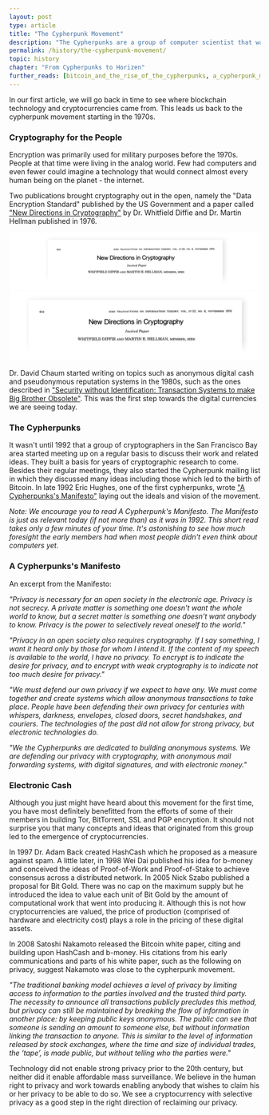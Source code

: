 ```yaml
---
layout: post
type: article
title: "The Cypherpunk Movement"
description: "The Cypherpunks are a group of computer scientist that want to provide strong encryption to the general public."
permalink: /history/the-cypherpunk-movement/
topic: history
chapter: "From Cypherpunks to Horizen"
further_reads: [bitcoin_and_the_rise_of_the_cypherpunks, a_cypherpunk_manifesto]
---
```


In our first article, we will go back in time to see where blockchain technology and cryptocurrencies came from. This leads us back to the cypherpunk movement starting in the 1970s.

### Cryptography for the People

Encryption was primarily used for military purposes before the 1970s. People at that time were living in the analog world. Few had computers and even fewer could imagine a technology that would connect almost every human being on the planet - the internet.

Two publications brought cryptography out in the open, namely the "Data Encryption Standard" published by the US Government and a paper called ["New Directions in Cryptography"](https://ee.stanford.edu/~hellman/publications/24.pdf) by Dr. Whitfield Diffie and Dr. Martin Hellman published in 1976.

![New directions](/assets/post_files/history/the-cypherpunk-movement/new_directions_D.jpg)
![New directions](/assets/post_files/history/the-cypherpunk-movement/new_directions_M.jpg)

Dr. David Chaum started writing on topics such as anonymous digital cash and pseudonymous reputation systems in the 1980s, such as the ones described in ["Security without Identification: Transaction Systems to make Big Brother Obsolete"](https://www.chaum.com/publications/Security_Wthout_Identification.html). This was the first step towards the digital currencies we are seeing today.

### The Cypherpunks

It wasn't until 1992 that a group of cryptographers in the San Francisco Bay area started meeting up on a regular basis to discuss their work and related ideas. They built a basis for years of cryptographic research to come. Besides their regular meetings, they also started the Cypherpunk mailing list in which they discussed many ideas including those which led to the birth of Bitcoin. In late 1992 Eric Hughes, one of the first cypherpunks, wrote ["A Cypherpunks's Manifesto"](https://www.activism.net/cypherpunk/manifesto.html) laying out the ideals and vision of the movement.

_Note: We encourage you to read A Cypherpunk's Manifesto. The Manifesto is just as relevant today (if not more than) as it was in 1992. This short read takes only a few minutes of your time. It's astonishing to see how much foresight the early members had when most people didn't even think about computers yet._ 

### A Cypherpunks's Manifesto

An excerpt from the Manifesto:

_"Privacy is necessary for an open society in the electronic age. Privacy is not secrecy. A private matter is something one doesn't want the whole world to know, but a secret matter is something one doesn't want anybody to know. Privacy is the power to selectively reveal oneself to the world."_

_"Privacy in an open society also requires cryptography. If I say something, I want it heard only by those for whom I intend it. If the content of my speech is available to the world, I have no privacy. To encrypt is to indicate the desire for privacy, and to encrypt with weak cryptography is to indicate not too much desire for privacy."_

_"We must defend our own privacy if we expect to have any. We must come together and create systems which allow anonymous transactions to take place. People have been defending their own privacy for centuries with whispers, darkness, envelopes, closed doors, secret handshakes, and couriers. The technologies of the past did not allow for strong privacy, but electronic technologies do._

_"We the Cypherpunks are dedicated to building anonymous systems. We are defending our privacy with cryptography, with anonymous mail forwarding systems, with digital signatures, and with electronic money."_

### Electronic Cash

Although you just might have heard about this movement for the first time, you have most definitely benefitted from the efforts of some of their members in building Tor, BitTorrent, SSL and PGP encryption. It should not surprise you that many concepts and ideas that originated from this group led to the emergence of cryptocurrencies.

In 1997 Dr. Adam Back created HashCash which he proposed as a measure against spam. A little later, in 1998 Wei Dai published his idea for b-money and conceived the ideas of Proof-of-Work and Proof-of-Stake to achieve consensus across a distributed network. In 2005 Nick Szabo published a proposal for Bit Gold. There was no cap on the maximum supply but he introduced the idea to value each unit of Bit Gold by the amount of computational work that went into producing it. Although this is not how cryptocurrencies are valued, the price of production (comprised of hardware and electricity cost) plays a role in the pricing of these digital assets.

In 2008 Satoshi Nakamoto released the Bitcoin white paper, citing and building upon HashCash and b-money. His citations from his early communications and parts of his white paper, such as the following on privacy, suggest Nakamoto was close to the cypherpunk movement.

_"The traditional banking model achieves a level of privacy by limiting access to information to the parties involved and the trusted third party. The necessity to announce all transactions publicly precludes this method, but privacy can still be maintained by breaking the flow of information in another place: by keeping public keys anonymous. The public can see that someone is sending an amount to someone else, but without information linking the transaction to anyone. This is similar to the level of information released by stock exchanges, where the time and size of individual trades, the ‘tape’, is made public, but without telling who the parties were."_

Technology did not enable strong privacy prior to the 20th century, but neither did it enable affordable mass surveillance. We believe in the human right to privacy and work towards enabling anybody that wishes to claim his or her privacy to be able to do so. We see a cryptocurrency with selective privacy as a good step in the right direction of reclaiming our privacy.

